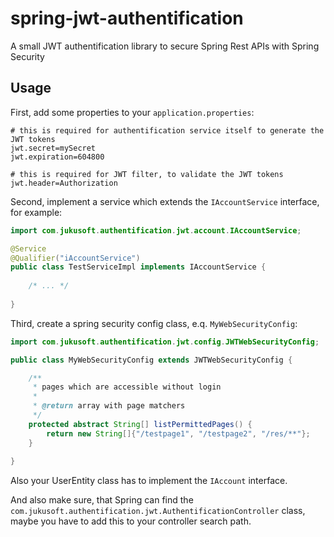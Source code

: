 # spring-jwt-authentification
A small JWT authentification library to secure Spring Rest APIs with Spring Security

## Usage

First, add some properties to your `application.properties`:
```text
# this is required for authentification service itself to generate the JWT tokens
jwt.secret=mySecret
jwt.expiration=604800

# this is required for JWT filter, to validate the JWT tokens
jwt.header=Authorization
```
Second, implement a service which extends the `IAccountService` interface, for example:

```java
import com.jukusoft.authentification.jwt.account.IAccountService;

@Service
@Qualifier("iAccountService")
public class TestServiceImpl implements IAccountService {
    
    /* ... */
    
}
```

Third, create a spring security config class, e.q. `MyWebSecurityConfig`:

```java
import com.jukusoft.authentification.jwt.config.JWTWebSecurityConfig;

public class MyWebSecurityConfig extends JWTWebSecurityConfig {

    /**
     * pages which are accessible without login
     * 
     * @return array with page matchers
     */
    protected abstract String[] listPermittedPages() {
        return new String[]{"/testpage1", "/testpage2", "/res/**"};
    }
    
}
```

Also your UserEntity class has to implement the `IAccount` interface.

And also make sure, that Spring can find the `com.jukusoft.authentification.jwt.AuthentificationController` class, maybe you have to add this to your controller search path.